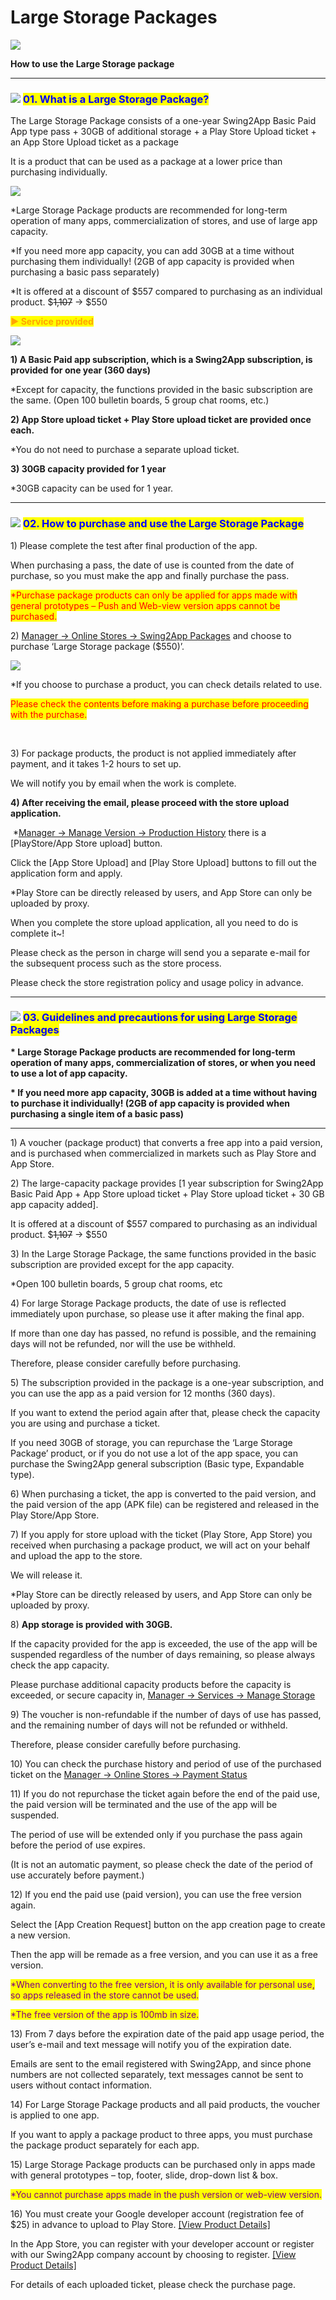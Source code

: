# Large Storage Packages

![](https://support.swing2app.com/wp-content/uploads/2021/06/largestorage.png)

**How to use the Large Storage package**

***

### <mark style="color:blue;"></mark>![](https://wp.swing2app.co.kr/wp-content/uploads/2020/04/%EB%8B%A8%EB%9D%BD1-1.png) <mark style="color:blue;">**01. What is a Large Storage Package?**</mark>

The Large Storage Package consists of a one-year Swing2App Basic Paid App type pass + 30GB of additional storage + a Play Store Upload ticket + an App Store Upload ticket as a package

It is a product that can be used as a package at a lower price than purchasing individually.

![](https://support.swing2app.com/wp-content/uploads/2021/06/%EC%BA%A1%EC%B2%98.png)

\*Large Storage Package products are recommended for long-term operation of many apps, commercialization of stores, and use of large app capacity.

\*If you need more app capacity, you can add 30GB at a time without purchasing them individually! (2GB of app capacity is provided when purchasing a basic pass separately)

\*​​It is offered at a discount of $557 compared to purchasing as an individual product. $~~1,107~~ → $550



<mark style="color:orange;">**▶ Service provided**</mark>

![](https://support.swing2app.com/wp-content/uploads/2021/06/%EC%BA%A1%EC%B2%982.png)

**1) A Basic Paid app subscription, which is a Swing2App subscription, is provided for one year (360 days)**

\*Except for capacity, the functions provided in the basic subscription are the same. (Open 100 bulletin boards, 5 group chat rooms, etc.)

**2) App Store upload ticket + Play Store upload ticket are provided once each.**

\*You do not need to purchase a separate upload ticket.

**3) 30GB capacity provided for 1 year**

\*30GB capacity can be used for 1 year.

***

### <mark style="color:blue;"></mark>![](https://wp.swing2app.co.kr/wp-content/uploads/2020/04/%EB%8B%A8%EB%9D%BD1-1.png) <mark style="color:blue;">**02. How to purchase and use the Large Storage Package**</mark>

1\) Please complete the test after final production of the app.

When purchasing a pass, the date of use is counted from the date of purchase, so you must make the app and finally purchase the pass.

<mark style="color:red;">\*Purchase package products can only be applied for apps made with general prototypes – Push and Web-view version apps cannot be purchased.</mark>

2\) [Manager → Online Stores → Swing2App Packages](https://swing2app.com/view/shop\_list\_by\_package) and choose to purchase ‘Large Storage package ($550)’.

![](https://support.swing2app.com/wp-content/uploads/2021/06/Group-2847.png)

\*If you choose to purchase a product, you can check details related to use.

<mark style="color:red;">Please check the contents before making a purchase before proceeding with the purchase.</mark>

​

3\) For package products, the product is not applied immediately after payment, and it takes 1-2 hours to set up.

We will notify you by email when the work is complete.



**4) After receiving the email, please proceed with the store upload application.**

​ \*[Manager -> Manage Version -> Production History](https://swing2app.com/view/app\_work\_history) there is a \[PlayStore/App Store upload] button.

Click the \[App Store Upload] and \[Play Store Upload] buttons to fill out the application form and apply.

&#x20;\*Play Store can be directly released by users, and App Store can only be uploaded by proxy.



When you complete the store upload application, all you need to do is complete it\~!

Please check as the person in charge will send you a separate e-mail for the subsequent process such as the store process.

Please check the store registration policy and usage policy in advance.

***

### <mark style="color:blue;"></mark>![](https://wp.swing2app.co.kr/wp-content/uploads/2020/04/%EB%8B%A8%EB%9D%BD1-1.png) <mark style="color:blue;">**03. Guidelines and precautions for using Large Storage Packages**</mark>

​**\* Large Storage Package products are recommended for long-term operation of many apps, commercialization of stores, or when you need to use a lot of app capacity.**

**\* If you need more app capacity, 30GB is added at a time without having to purchase it individually! (2GB of app capacity is provided when purchasing a single item of a basic pass)**

****

1\) A voucher (package product) that converts a free app into a paid version, and is purchased when commercialized in markets such as Play Store and App Store.

2\) The large-capacity package provides \[1 year subscription for Swing2App Basic Paid App + App Store upload ticket + Play Store upload ticket + 30 GB app capacity added].

It is offered at a discount of $557 compared to purchasing as an individual product. $~~1,107~~ → $550

3\) In the Large Storage Package, the same functions provided in the basic subscription are provided except for the app capacity.

\*Open 100 bulletin boards, 5 group chat rooms, etc

4\) For large Storage Package products, the date of use is reflected immediately upon purchase, so please use it after making the final app.

If more than one day has passed, no refund is possible, and the remaining days will not be refunded, nor will the use be withheld.

Therefore, please consider carefully before purchasing.

5\) The subscription provided in the package is a one-year subscription, and you can use the app as a paid version for 12 months (360 days).

If you want to extend the period again after that, please check the capacity you are using and purchase a ticket.

If you need 30GB of storage, you can repurchase the ‘Large Storage Package’ product, or if you do not use a lot of the app space, you can purchase the Swing2App general subscription (Basic type, Expandable type).

6\) When purchasing a ticket, the app is converted to the paid version, and the paid version of the app (APK file) can be registered and released in the Play Store/App Store.

7\) If you apply for store upload with the ticket (Play Store, App Store) you received when purchasing a package product, we will act on your behalf and upload the app to the store.

We will release it.

\*Play Store can be directly released by users, and App Store can only be uploaded by proxy.

8\) **App storage is provided with 30GB.**

If the capacity provided for the app is exceeded, the use of the app will be suspended regardless of the number of days remaining, so please always check the app capacity.

Please purchase additional capacity products before the capacity is exceeded, or secure capacity in, [Manager → Services → Manage Storage](https://swing2app.com/view/storage\_manager)&#x20;

9\) The voucher is non-refundable if the number of days of use has passed, and the remaining number of days will not be refunded or withheld.

Therefore, please consider carefully before purchasing.

10\) You can check the purchase history and period of use of the purchased ticket on the [Manager → Online Stores → Payment Status](https://www.swing2app.com/view/payment\_list)&#x20;

11\) If you do not repurchase the ticket again before the end of the paid use, the paid version will be terminated and the use of the app will be suspended.

The period of use will be extended only if you purchase the pass again before the period of use expires.&#x20;

(It is not an automatic payment, so please check the date of the period of use accurately before payment.)

12\) If you end the paid use (paid version), you can use the free version again.

Select the \[App Creation Request] button on the app creation page to create a new version.

Then the app will be remade as a free version, and you can use it as a free version.

<mark style="color:purple;">\*When converting to the free version, it is only available for personal use, so apps released in the store cannot be used.</mark>

<mark style="color:purple;">\*The free version of the app is 100mb in size.</mark>&#x20;

13\) From 7 days before the expiration date of the paid app usage period, the user’s e-mail and text message will notify you of the expiration date.

Emails are sent to the email registered with Swing2App, and since phone numbers are not collected separately, text messages cannot be sent to users without contact information.

14\) For Large Storage Package products and all paid products, the voucher is applied to one app.

If you want to apply a package product to three apps, you must purchase the package product separately for each app.

15\) Large Storage Package products can be purchased only in apps made with general prototypes – top, footer, slide, drop-down list & box.

<mark style="color:purple;">\*You cannot purchase apps made in the push version or web-view version.</mark>

16\) You must create your Google developer account (registration fee of $25) in advance to upload to Play Store. [\[View Product Details\]](https://support.swing2app.com/view/swing\_notice\_detail?notice\_id=380\&notice\_type=paymentNotice)&#x20;

In the App Store, you can register with your developer account or register with our Swing2App company account by choosing to register. [\[View Product Details\]](https://support.swing2app.com/view/swing\_notice\_detail?notice\_id=381\&notice\_type=paymentNotice)&#x20;

For details of each uploaded ticket, please check the purchase page. &#x20;
